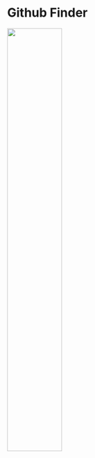 # Github Finder

<img src="https://github.com/Expedition-To-The-Moon/Study-JavaScript/assets/128493900/9ba144d4-7e2c-409e-85e5-036edfc3f0e0" width = "50%"/>
